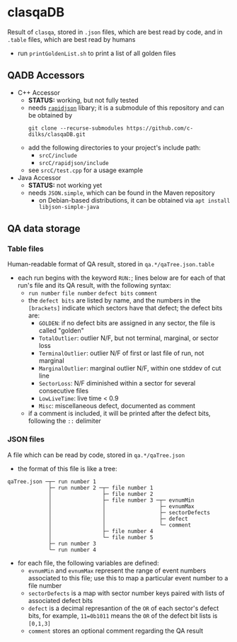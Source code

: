 # clasqaDB
Result of `clasqa`, stored in `.json` files, which are best read by code, and
in `.table` files, which are best read by humans
* run `printGoldenList.sh` to print a list of all golden files


## QADB Accessors
* C++ Accessor
  * __STATUS:__ working, but not fully tested
  * needs [`rapidjson`](https://github.com/Tencent/rapidjson/) libary; 
    it is a submodule of this repository and can be obtained
    by
    ```
    git clone --recurse-submodules https://github.com/c-dilks/clasqaDB.git
    ```
  * add the following directories to your project's include path:
    * `srcC/include` 
    * `srcC/rapidjson/include`
  * see `srcC/test.cpp` for a usage example
* Java Accessor
  * __STATUS:__ not working yet
  * needs `JSON.simple`, which can be found in the Maven repository
    * on Debian-based distributions, it can be obtained via 
      `apt install libjson-simple-java`


## QA data storage

### Table files
Human-readable format of QA result, stored in `qa.*/qaTree.json.table`
* each run begins with the keyword `RUN:`; lines below are for each of that 
  run's file and its QA result, with the following syntax:
  * `run number` `file number`  `defect bits` `comment`
  * the `defect bits` are listed by name, and the numbers in the `[brackets]`
    indicate which sectors have that defect; the defect bits are:
    * `GOLDEN`: if no defect bits are assigned in any sector, the file is called "golden"
    * `TotalOutlier`: outlier N/F, but not terminal, marginal, or sector loss
    * `TerminalOutlier`: outlier N/F of first or last file of run, not marginal
    * `MarginalOutlier`: marginal outlier N/F, within one stddev of cut line
    * `SectorLoss`: N/F diminished within a sector for several consecutive files
    * `LowLiveTime`: live time < 0.9
    * `Misc`: miscellaneous defect, documented as comment
  * if a comment is included, it will be printed after the defect bits, following the
    `::` delimiter

### JSON files
A file which can be read by code, stored in `qa.*/qaTree.json`
* the format of this file is like a tree:
```
qaTree.json ─┬─ run number 1
             ├─ run number 2 ─┬─ file number 1
             │                ├─ file number 2
             │                ├─ file number 3 ─┬─ evnumMin
             │                │                 ├─ evnumMax
             │                │                 ├─ sectorDefects
             │                │                 ├─ defect
             │                │                 └─ comment
             │                ├─ file number 4
             │                └─ file number 5
             ├─ run number 3
             └─ run number 4
```
* for each file, the following variables are defined:
  * `evnumMin` and `evnumMax` represent the range of event numbers associated
    to this file; use this to map a particular event number to a file number
  * `sectorDefects` is a map with sector number keys paired with lists of associated
    defect bits
  * `defect` is a decimal represantion of the `OR` of each sector's defect bits, for
    example, `11=0b1011` means the `OR` of the defect bit lists is `[0,1,3]`
  * `comment` stores an optional comment regarding the QA result


